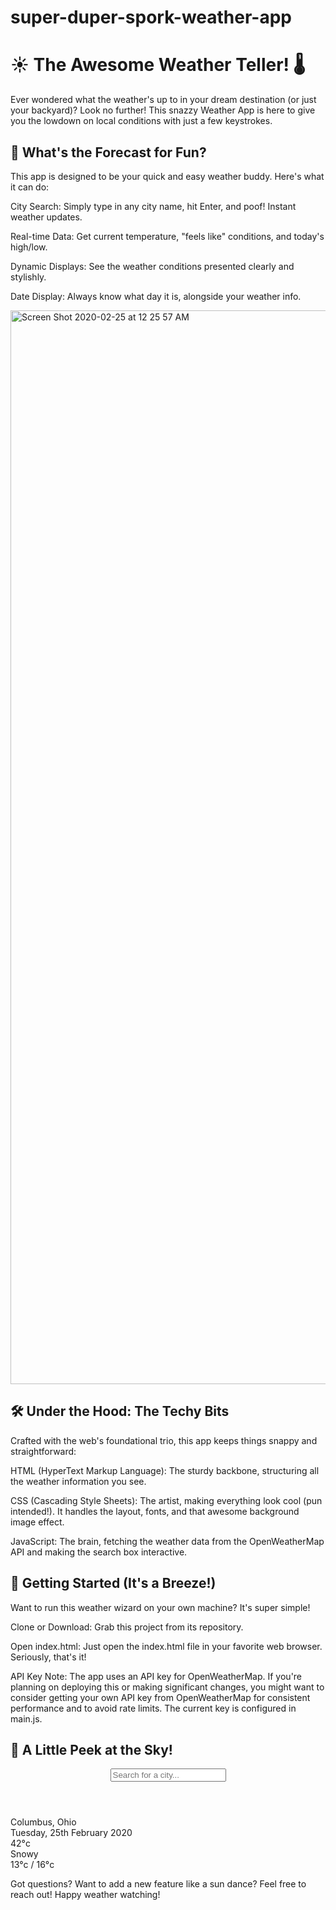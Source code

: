 # super-duper-spork-weather-app


 # **☀️ The Awesome Weather Teller! 🌡️**
 
Ever wondered what the weather's up to in your dream destination (or just your backyard)? Look no further! This snazzy Weather App is here to give you the lowdown on local conditions with just a few keystrokes.

## 🌟 What's the Forecast for Fun?
This app is designed to be your quick and easy weather buddy. Here's what it can do:

City Search: Simply type in any city name, hit Enter, and poof! Instant weather updates.

Real-time Data: Get current temperature, "feels like" conditions, and today's high/low.

Dynamic Displays: See the weather conditions presented clearly and stylishly.

Date Display: Always know what day it is, alongside your weather info.


<img width="1718" alt="Screen Shot 2020-02-25 at 12 25 57 AM" src="https://user-images.githubusercontent.com/31016815/75218407-37a50b80-5768-11ea-9444-20020d17e3d0.png">




## 🛠️ Under the Hood: The Techy Bits
Crafted with the web's foundational trio, this app keeps things snappy and straightforward:

HTML (HyperText Markup Language): The sturdy backbone, structuring all the weather information you see.

CSS (Cascading Style Sheets): The artist, making everything look cool (pun intended!). It handles the layout, fonts, and that awesome background image effect.

JavaScript: The brain, fetching the weather data from the OpenWeatherMap API and making the search box interactive.

## 🚀 Getting Started (It's a Breeze!)
Want to run this weather wizard on your own machine? It's super simple!

Clone or Download: Grab this project from its repository.

Open index.html: Just open the index.html file in your favorite web browser. Seriously, that's it!

API Key Note: The app uses an API key for OpenWeatherMap. If you're planning on deploying this or making significant changes, you might want to consider getting your own API key from OpenWeatherMap for consistent performance and to avoid rate limits. The current key is configured in main.js.

## 📸 A Little Peek at the Sky!

<!-- index.html snippet -->
<div class="app-wrap">
  <header>
    <input type="text" autocomplete="off" class="search-box" placeholder="Search for a city..." />
  </header>
  <main>
    <section class="location">
      <div class="city">Columbus, Ohio</div>
      <div class="date">Tuesday, 25th February 2020</div>
    </section>
    <div class="current">
      <div class="temp">42<span>°c</span></div>
      <div class="weather">Snowy</div>
      <div class="hi-low">13°c / 16°c</div>
    </div>
  </main>
</div>



Got questions? Want to add a new feature like a sun dance? Feel free to reach out! Happy weather watching!
